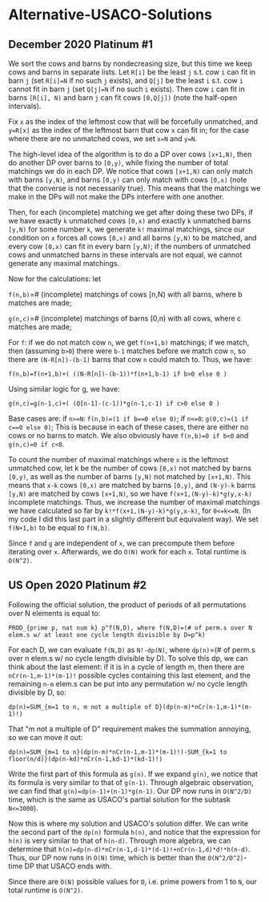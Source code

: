 # Alternative-USACO-Solutions

## December 2020 Platinum #1
We sort the cows and barns by nondecreasing size, but this time we keep cows and barns in separate lists. Let `R[i]` be the least `j` s.t. cow `i` can fit in barn `j` (set `R[i]=N` if no such `j` exists), and `Q[j]` be the least `i` s.t. cow `i` cannot fit in barn `j` (set `Q[j]=N` if no such `i` exists). Then cow `i` can fit in barns `[R[i], N)` and barn `j` can fit cows `[0,Q[j])` (note the half-open intervals).

Fix `x` as the index of the leftmost cow that will be forcefully unmatched, and `y=R[x]` as the index of the leftmost barn that cow `x` can fit in; for the case where there are no unmatched cows, we set `x=N` and `y=N`.

The high-level idea of the algorithm is to do a DP over cows `[x+1,N)`, then do another DP over barns to `[0,y)`, while fixing the number of total matchings we do in each DP. We notice that cows `[x+1,N)` can only match with barns `[y,N)`, and barns `[0,y)` can only match with cows `[0,x)` (note that the converse is not necessarily true). This means that the matchings we make in the DPs will not make the DPs interfere with one another.

Then, for each (incomplete) matching we get after doing these two DPs, if we have exactly `k` unmatched cows `[0,x)` and exactly `k` unmatched barns `[y,N)` for some number `k`, we generate `k!` maximal matchings, since our condition on `x` forces all cows `[0,x)` and all barns `[y,N)` to be matched, and every cow `[0,x)` can fit in every barn `[y,N)`; if the numbers of unmatched cows and unmatched barns in these intervals are not equal, we cannot generate any maximal matchings.

Now for the calculations: let

`f(n,b)`=# (incomplete) matchings of cows [n,N) with all barns, where b matches are made;

`g(n,c)`=# (incomplete) matchings of barns [0,n) with all cows, where c matches are made;

For `f`: if we do not match cow `n`, we get `f(n+1,b)` matchings; if we match, then (assuming `b>0`) there were `b-1` matches before we match cow `n`, so there are `(N-R[n])-(b-1)` barns that cow `n` could match to. Thus, we have:

`f(n,b)=f(n+1,b)+( ((N-R[n])-(b-1))*f(n+1,b-1) if b>0 else 0 )`

Using similar logic for g, we have:

`g(n,c)=g(n-1,c)+( (Q[n-1]-(c-1))*g(n-1,c-1) if c>0 else 0 )`

Base cases are:
if `n>=N`: `f(n,b)=(1 if b==0 else 0)`;
if `n<=0`: `g(0,c)=(1 if c==0 else 0)`;
This is because in each of these cases, there are either no cows or no barns to match.
We also obviously have `f(n,b)=0 if b<0` and `g(n,c)=0 if c<0`.

To count the number of maximal matchings where `x` is the leftmost unmatched cow, let k be the number of cows `[0,x)` not matched by barns `[0,y)`, as well as the number of barns `[y,N)` not matched by `[x+1,N)`. This means that `x-k` cows `[0,x)` are matched by barns `[0,y)`, and `(N-y)-k` barns `[y,N)` are matched by cows `[x+1,N)`, so we have `f(x+1,(N-y)-k)*g(y,x-k)` incomplete matchings. Thus, we increase the number of maximal matchings we have calculated so far by `k!*f(x+1,(N-y)-k)*g(y,x-k)`, for `0<=k<=N`. (In my code I did this last part in a slightly different but equivalent way). We set `f(N+1,b)` to be equal to `f(N,b)`.

Since `f` and `g` are independent of `x`, we can precompute them before iterating over `x`. Afterwards, we do `O(N)` work for each `x`. Total runtime is `O(N^2)`.

## US Open 2020 Platinum #2
Following the official solution, the product of periods of all permutations over N elements is equal to:

```PROD_{prime p, nat num k} p^f(N,D), where f(N,D)=(# of perm.s over N elem.s w/ at least one cycle length divisible by D=p^k)```

For each D, we can evaluate `f(N,D)` as `N!-dp(N)`, where `dp(n)`=(# of perm.s over n elem.s w/ no cycle length divisible by D). To solve this dp, we can think about the last element: if it is in a cycle of length m, then there are `nCr(n-1,m-1)*(m-1)!` possible cycles containing this last element, and the remaining `n-m` elem.s can be put into any permutation w/ no cycle length divisible by D, so:

```dp(n)=SUM_{m=1 to n, m not a multiple of D}(dp(n-m)*nCr(n-1,m-1)*(m-1)!)```

That "m not a multiple of D" requirement makes the summation annoying, so we can move it out:

```dp(n)=SUM_{m=1 to n}(dp(n-m)*nCr(n-1,m-1)*(m-1)!)-SUM_{k=1 to floor(n/d)}(dp(n-kd)*nCr(n-1,kd-1)*(kd-1)!)```

Write the first part of this formula as `g(n)`. If we expand `g(n)`, we notice that its formula is very similar to that of `g(n-1)`. Through algebraic observation, we can find that `g(n)=dp(n-1)+(n-1)*g(n-1)`. Our DP now runs in `O(N^2/D)` time, which is the same as USACO's partial solution for the subtask `N<=3000`).

Now this is where my solution and USACO's solution differ. We can write the second part of the `dp(n)` formula `h(n)`, and notice that the expression for `h(n)` is very similar to that of `h(n-d)`. Through more algebra, we can determine that ```h(n)=dp(n-d)*nCr(n-1,d-1)*(d-1)!+nCr(n-1,d)*d!*h(n-d)```. Thus, our DP now runs in `O(N)` time, which is better than the `O(N^2/D^2)`-time DP that USACO ends with.

Since there are `O(N)` possible values for `D`, i.e. prime powers from 1 to `N`, our total runtime is `O(N^2)`.
